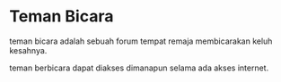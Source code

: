# Teman Bicara

teman bicara adalah sebuah forum tempat remaja membicarakan keluh kesahnya.

teman berbicara dapat diakses dimanapun selama ada akses internet.
